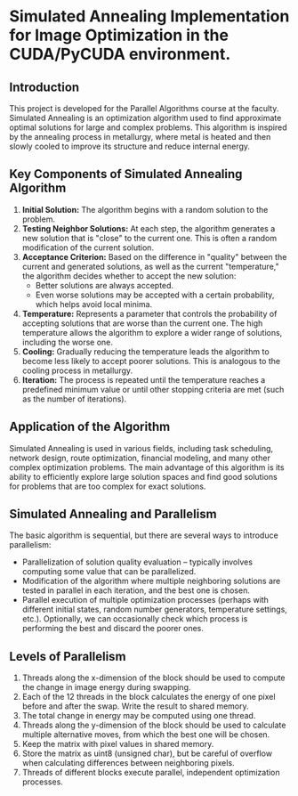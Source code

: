 # Simulated Annealing Implementation for Image Optimization in the CUDA/PyCUDA environment.

## Introduction
This project is developed for the Parallel Algorithms course at the faculty.
Simulated Annealing is an optimization algorithm used to find approximate optimal solutions for large and complex problems. This algorithm is inspired by the annealing process in metallurgy, where metal is heated and then slowly cooled to improve its structure and reduce internal energy.

## Key Components of Simulated Annealing Algorithm
1. **Initial Solution:** The algorithm begins with a random solution to the problem.
2. **Testing Neighbor Solutions:** At each step, the algorithm generates a new solution that is "close" to the current one. This is often a random modification of the current solution.
3. **Acceptance Criterion:** Based on the difference in "quality" between the current and generated solutions, as well as the current "temperature," the algorithm decides whether to accept the new solution:
   - Better solutions are always accepted.
   - Even worse solutions may be accepted with a certain probability, which helps avoid local minima.
4. **Temperature:** Represents a parameter that controls the probability of accepting solutions that are worse than the current one. The high temperature allows the algorithm to explore a wider range of solutions, including the worse one.
5. **Cooling:** Gradually reducing the temperature leads the algorithm to become less likely to accept poorer solutions. This is analogous to the cooling process in metallurgy.
6. **Iteration:** The process is repeated until the temperature reaches a predefined minimum value or until other stopping criteria are met (such as the number of iterations).

## Application of the Algorithm
Simulated Annealing is used in various fields, including task scheduling, network design, route optimization, financial modeling, and many other complex optimization problems. The main advantage of this algorithm is its ability to efficiently explore large solution spaces and find good solutions for problems that are too complex for exact solutions.

## Simulated Annealing and Parallelism
The basic algorithm is sequential, but there are several ways to introduce parallelism:
- Parallelization of solution quality evaluation – typically involves computing some value that can be parallelized.
- Modification of the algorithm where multiple neighboring solutions are tested in parallel in each iteration, and the best one is chosen.
- Parallel execution of multiple optimization processes (perhaps with different initial states, random number generators, temperature settings, etc.). Optionally, we can occasionally check which process is performing the best and discard the poorer ones.

## Levels of Parallelism
1. Threads along the x-dimension of the block should be used to compute the change in image energy during swapping.
2. Each of the 12 threads in the block calculates the energy of one pixel before and after the swap. Write the result to shared memory.
3. The total change in energy may be computed using one thread.
4. Threads along the y-dimension of the block should be used to calculate multiple alternative moves, from which the best one will be chosen.
5. Keep the matrix with pixel values in shared memory.
6. Store the matrix as uint8 (unsigned char), but be careful of overflow when calculating differences between neighboring pixels.
7. Threads of different blocks execute parallel, independent optimization processes.



